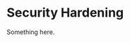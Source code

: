 [title]: # (Security Hardening)
[tags]: # (XXX)
[priority]: # (2062)
# Security Hardening
Something here.
